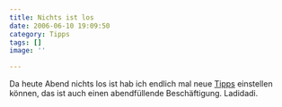 ```yaml
---
title: Nichts ist los
date: 2006-06-10 19:09:50
category: Tipps
tags: []
image: ''

---
```


Da heute Abend nichts los ist hab ich endlich mal neue [Tipps](/category/tipps) einstellen können, das ist auch einen abendfüllende Beschäftigung. Ladidadi.
